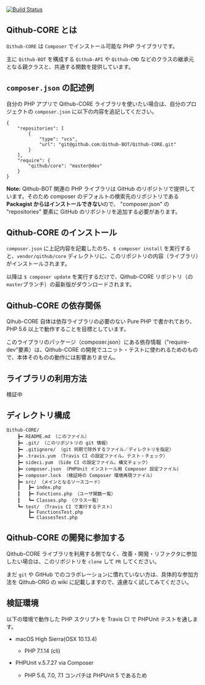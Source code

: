 [![Build Status](https://travis-ci.org/Qithub-BOT/Qithub-CORE.svg?branch=master)](https://travis-ci.org/Qithub-BOT/Qithub-CORE)

## Qithub-CORE とは

`Qithub-CORE` は `Composer` でインストール可能な PHP ライブラリです。

主に `Qithub-BOT` を構成する `Qithub-API` や `Qithub-CMD` などのクラスの継承元となる親クラスと、共通する関数を提供しています。

## `composer.json` の記述例

自分の PHP アプリで Qithub-CORE ライブラリを使いたい場合は、自分のプロジェクトの `composer.json` に以下の内容を追記してください。

```
{
    "repositories": [
        {
            "type": "vcs",
            "url": "git@github.com:Qithub-BOT/Qithub-CORE.git"
        }
    ],
    "require": {
        "qithub/core": "master@dev"
    }
}
```

**Note:** Qithub-BOT 関連の PHP ライブラリは GitHub のリポジトリで提供しています。そのため composer のデフォルトの検索先のリポジトリである **Packagist からはインストールできない**ので、 "composer.json" の "repositories" 要素に GitHub のリポジトリを追加する必要があります。

## Qithub-CORE のインストール

`composer.json` に上記内容を記載したのち、`$ composer install` を実行すると、`vendor/qithub/core` ディレクトリに、このリポジトリの内容（ライブラリ）がインストールされます。

以降は `$ composer update` を実行するだけで、Qithub-CORE リポジトリ（の`master`ブランチ）の最新版がダウンロードされます。

## Qithub-CORE の依存関係

Qihub-CORE 自体は依存ライブラリの必要のない Pure PHP で書かれており、PHP 5.6 以上で動作することを目標としています。

このライブラリのパッケージ（composer.json）にある依存情報（"require-dev"要素）は、Qithub-CORE の開発でユニット・テストに使われるためのもので、本体そのものの動作には影響ありません。

## ライブラリの利用方法

検証中

## ディレクトリ構成

```
Qithub-CORE/
	┣━ README.md （このファイル）
	┣━ .git/ （このリポジトリの git 情報）
	┣━ .gitignore/ （git 同期で除外するファイル／ディレクトリを指定）
	┣━ .travis.yum （Travis CI の設定ファイル。テスト・チェック）
	┣━ sideci.yum （Side CI の設定ファイル。構文チェック）
	┣━ composer.json （PHPUnit インストール用 Composer 設定ファイル）
	┣━ composer.lock （検証時の Composer 環境再現ファイル）
	┣━ src/ （メインとなるソースコード）
	┃	┣━ index.php
	┃	┣━ Functions.php （ユーザ関数一覧）
	┃	┗━ Classes.php （クラス一覧）
	┗━ test/ （Travis CI で実行するテスト）
		┣━ FunctionsTest.php
		┗━ ClassesTest.php
```

## Qithub-CORE の開発に参加する

Qithub-CORE ライブラリを利用する側でなく、改善・開発・リファクタに参加したい場合は、このリポジトリを `clone` して `PR` してください。

まだ `git` や GitHub でのコラボレーションに慣れていない方は、具体的な参加方法を Qithub-ORG の wiki に記載しますので、遠慮なく試してみてください。

## 検証環境

以下の環境で動作した PHP スクリプトを Travis CI で PHPUnit テストを通します。

- macOS High Sierra(OSX 10.13.4)
    - PHP 7.1.14 (cli)

- PHPUnit v.5.7.27 via Composer
    - PHP 5.6, 7.0, 7.1 コンパチは PHPUnit 5 であるため
